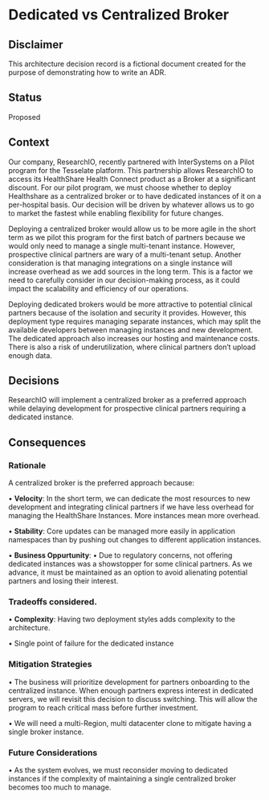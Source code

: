 # Dedicated vs Centralized Broker

## Disclaimer

This architecture decision record is a fictional document created for the purpose of demonstrating how to write an ADR.

## Status

Proposed

## Context

Our company, ResearchIO, recently partnered with InterSystems on a Pilot program for the Tesselate platform. This
partnership allows ResearchIO to access its HealthShare Health Connect product as a Broker at a significant discount.
For our pilot program, we must choose whether to deploy Healthshare as a centralized broker or to have dedicated
instances of it on a per-hospital basis. Our decision will be driven by whatever allows us to go to market the fastest
while enabling flexibility for future changes.

Deploying a centralized broker would allow us to be more agile in the short term as we pilot this program for the first
batch of partners because we would only need to manage a single multi-tenant instance. However, prospective clinical
partners are wary of a multi-tenant setup. Another consideration is that managing integrations on a single instance will
increase overhead as we add sources in the long term. This is a factor we need to carefully consider in our
decision-making process, as it could impact the scalability and efficiency of our operations.

Deploying dedicated brokers would be more attractive to potential clinical partners because of the isolation and
security it provides. However, this deployment type requires managing separate instances, which may split the available
developers between managing instances and new development. The dedicated approach also increases our hosting and
maintenance costs. There is also a risk of underutilization, where clinical partners don’t upload enough data.

## Decisions

ResearchIO will implement a centralized broker as a preferred approach while delaying development for prospective
clinical partners requiring a dedicated instance.

## Consequences

### Rationale

A centralized broker is the preferred approach because:

•    **Velocity**: In the short term, we can dedicate the most resources to new development and integrating clinical
partners if we have less overhead for managing the HealthShare Instances. More instances mean more overhead.

•    **Stability**: Core updates can be managed more easily in application namespaces than by pushing out changes to
different application instances.

•    **Business Oppurtunity**: • Due to regulatory concerns, not offering dedicated instances was a showstopper for some
clinical partners. As we advance, it must be maintained as an option to avoid alienating potential partners and losing
their interest.

### Tradeoffs considered.

•    **Complexity**: Having two deployment styles adds complexity to the architecture.

• Single point of failure for the dedicated instance

### Mitigation Strategies

• The business will prioritize development for partners onboarding to the centralized instance. When enough partners
express interest in dedicated servers, we will revisit this decision to discuss switching. This will allow the program
to reach critical mass before further investment.

• We will need a multi-Region, multi datacenter clone to mitigate having a single broker instance.

### Future Considerations

• As the system evolves, we must reconsider moving to dedicated instances if the complexity of maintaining a single
centralized broker becomes too much to manage.